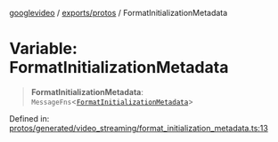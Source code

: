 [googlevideo](../../../README.md) / [exports/protos](../README.md) / FormatInitializationMetadata

# Variable: FormatInitializationMetadata

> **FormatInitializationMetadata**: `MessageFns`\<[`FormatInitializationMetadata`](../interfaces/FormatInitializationMetadata.md)\>

Defined in: [protos/generated/video\_streaming/format\_initialization\_metadata.ts:13](https://github.com/LuanRT/googlevideo/blob/d9eb9db82e3516a9a277a77a3d25342e9c5bf127/protos/generated/video_streaming/format_initialization_metadata.ts#L13)
